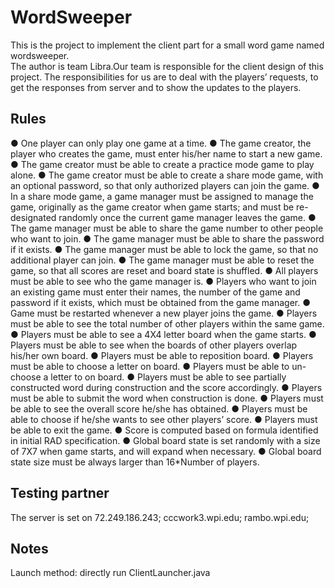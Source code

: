 # WordSweeper
This is the project to implement the client part for a small word game named wordsweeper.<br>
The author is team Libra.Our team is responsible for the client design of this project. The responsibilities for us are to deal with the players’ requests, to get the responses from server and to show the updates to the players.<br>
## Rules
●	One player can only play one game at a time.
●	The game creator, the player who creates the game, must enter his/her name to start a new game.
●	The game creator must be able to create a practice mode game to play alone.
●	The game creator must be able to create a share mode game, with an optional password, so that only authorized players can join the game.
●	In a share mode game, a game manager must be assigned to manage the game, originally as the game creator when game starts; and must be re-designated randomly once the current game manager leaves the game.
●	The game manager must be able to share the game number to other people who want to join.
●	The game manager must be able to share the password if it exists.
●	The game manager must be able to lock the game, so that no additional player can join.
●	The game manager must be able to reset the game, so that all scores are reset and board state is shuffled.
●	All players must be able to see who the game manager is.
●	Players who want to join an existing game must enter their names, the number of the game and password if it exists, which must be obtained from the game manager.
●	Game must be restarted whenever a new player joins the game.
●	Players must be able to see the total number of other players within the same game.
●	Players must be able to see a 4X4 letter board when the game starts.
●	Players must be able to see when the boards of other players overlap his/her own board.
●	Players must be able to reposition board.
●	Players must be able to choose a letter on board.
●	Players must be able to un-choose a letter to on board.
●	Players must be able to see partially constructed word during construction and the score accordingly.
●	Players must be able to submit the word when construction is done.
●	Players must be able to see the overall score he/she has obtained.
●	Players must be able to choose if he/she wants to see other players’ score.
●	Players must be able to exit the game.
●	Score is computed based on formula identified in initial RAD specification.
●	Global board state is set randomly with a size of 7X7 when game starts, and will expand when necessary.
●	Global board state size must be always larger than 16*Number of players. 
## Testing partner
The server is set on 72.249.186.243; cccwork3.wpi.edu; rambo.wpi.edu; 	
## Notes
Launch method: directly run ClientLauncher.java
